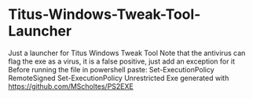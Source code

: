 # Titus-Windows-Tweak-Tool-Launcher
Just a launcher for Titus Windows Tweak Tool
Note that the antivirus can flag the exe as a virus, it is a false positive, just add an exception for it
Before running the file in powershell paste:
Set-ExecutionPolicy RemoteSigned
Set-ExecutionPolicy Unrestricted
Exe generated with https://github.com/MScholtes/PS2EXE
